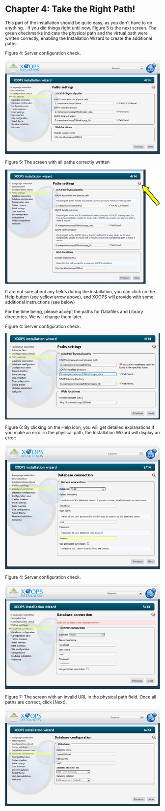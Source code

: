 # Chapter 4: Take the Right Path!

This part of the installation should be quite easy, as you don't have to do anything. . If you did things right until now, Figure 5 is the next screen. The green checkmarks indicate the physical path and the virtual path were written correctly, enabling the Installation Wizard to create the additional paths.

  
Figure 4: Server configuration check.

![](.gitbook/assets/img_11.jpg)

  
Figure 5: The screen with all paths correctly written

![](.gitbook/assets/img_12.jpg)

If are not sure about any fields during the installation, you can click on the Help button \(see yellow arrow above\), and XOOPS will provide with some additional instructions \(see below\)

For the time being, please accept the paths for Datafiles and Library directories. We will change them later.

  
Figure 4: Server configuration check.

![](.gitbook/assets/img_13.jpg)

  
Figure 6: By clicking on the Help icon, you will get detailed explanations If you make an error in the physical path, the Installation Wizard will display an error:

![](.gitbook/assets/img_14.jpg)

  
Figure 4: Server configuration check.

![](.gitbook/assets/img_15.jpg)

  
Figure 7: The screen with an invalid URL in the physical path field. Once all paths are correct, click \[Next\].

![](.gitbook/assets/img_16.jpg)

